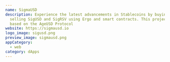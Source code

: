```yaml
---
name: SigmaUSD
description: Experience the latest advancements in Stablecoins by buying and
  selling SigUSD and SigRSV using Ergo and smart contracts. This project is
  based on the AgeUSD Protocol
website: https://sigmausd.io
logo_image: sigusd.png
preview_image: sigmausd.png
appCategory:
  - web
category: dApps
---
```

